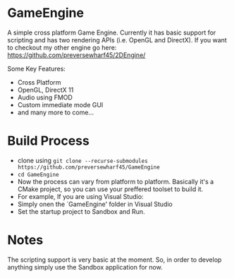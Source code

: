 # GameEngine
A simple cross platform Game Engine. Currently it has basic support for scripting and has two rendering APIs (i.e. OpenGL and DirectX).
If you want to checkout my other engine go here: https://github.com/preversewharf45/2DEngine/

Some Key Features:
* Cross Platform
* OpenGL, DirectX 11
* Audio using FMOD
* Custom immediate mode GUI
* and many more to come...

# Build Process

* clone using ``` git clone --recurse-submodules https://github.com/preversewharf45/GameEngine ```
* ``` cd GameEngine ```
* Now the process can vary from platform to platform. Basically it's a CMake project, so you
  can use your preffered toolset to build it.
* For example, If you are using Visual Studio:
* Simply onen the `GameEngine' folder in Visual Studio
* Set the startup project to Sandbox and Run.

# Notes

The scripting support is very basic at the moment. So, in order to develop anything
simply use the Sandbox application for now.
